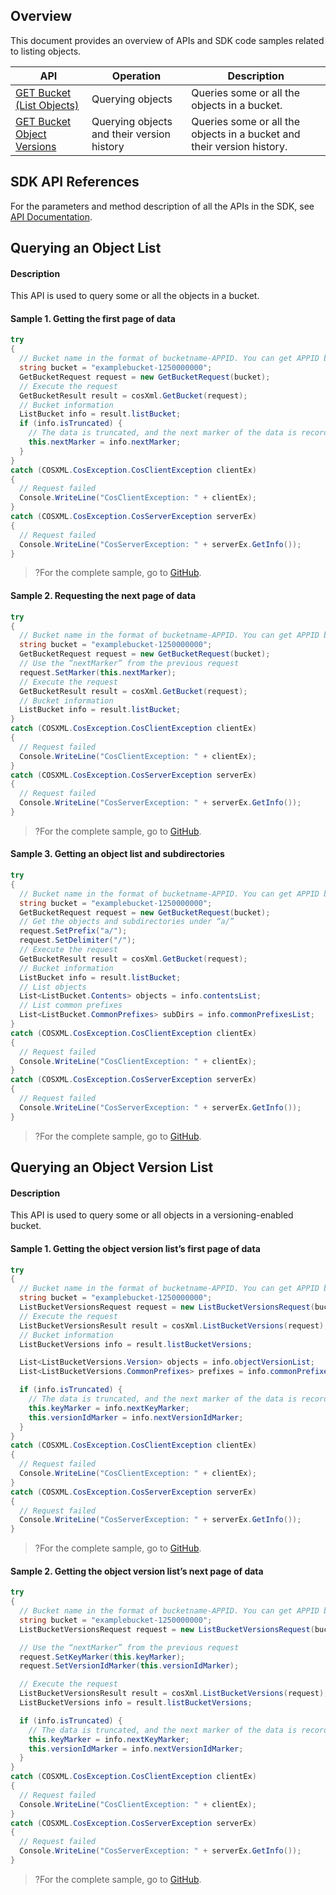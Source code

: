 ## Overview

This document provides an overview of APIs and SDK code samples related to listing objects.

| API                                                          | Operation                   | Description                                       |
| ------------------------------------------------------------ | ------------------------ | ---------------------------------------------- |
| [GET Bucket (List Objects)](https://intl.cloud.tencent.com/document/product/436/30614) | Querying objects | Queries some or all the objects in a bucket. |
| [GET Bucket Object Versions](https://intl.cloud.tencent.com/document/product/436/31551) | Querying objects and their version history | Queries some or all the objects in a bucket and their version history. |

## SDK API References

For the parameters and method description of all the APIs in the SDK, see [API Documentation](https://cos-dotnet-sdk-doc-1253960454.file.myqcloud.com/).

## Querying an Object List

#### Description

This API is used to query some or all the objects in a bucket.

#### Sample 1. Getting the first page of data

[//]: #	".cssg-snippet-get-bucket"

```cs
try
{
  // Bucket name in the format of bucketname-APPID. You can get APPID by referring to https://console.cloud.tencent.com/developer.
  string bucket = "examplebucket-1250000000";
  GetBucketRequest request = new GetBucketRequest(bucket);
  // Execute the request
  GetBucketResult result = cosXml.GetBucket(request);
  // Bucket information
  ListBucket info = result.listBucket;
  if (info.isTruncated) {
    // The data is truncated, and the next marker of the data is recorded.
    this.nextMarker = info.nextMarker;
  }
}
catch (COSXML.CosException.CosClientException clientEx)
{
  // Request failed
  Console.WriteLine("CosClientException: " + clientEx);
}
catch (COSXML.CosException.CosServerException serverEx)
{
  // Request failed
  Console.WriteLine("CosServerException: " + serverEx.GetInfo());
}
```

> ?For the complete sample, go to [GitHub](https://github.com/tencentyun/cos-snippets/tree/master/dotnet/dist/ListObjects.cs).

#### Sample 2. Requesting the next page of data

[//]: #	".cssg-snippet-get-bucket-next-page"

```cs
try
{
  // Bucket name in the format of bucketname-APPID. You can get APPID by referring to https://console.cloud.tencent.com/developer.
  string bucket = "examplebucket-1250000000";
  GetBucketRequest request = new GetBucketRequest(bucket);
  // Use the “nextMarker” from the previous request
  request.SetMarker(this.nextMarker);
  // Execute the request
  GetBucketResult result = cosXml.GetBucket(request);
  // Bucket information
  ListBucket info = result.listBucket;
}
catch (COSXML.CosException.CosClientException clientEx)
{
  // Request failed
  Console.WriteLine("CosClientException: " + clientEx);
}
catch (COSXML.CosException.CosServerException serverEx)
{
  // Request failed
  Console.WriteLine("CosServerException: " + serverEx.GetInfo());
}
```

> ?For the complete sample, go to [GitHub](https://github.com/tencentyun/cos-snippets/tree/master/dotnet/dist/ListObjects.cs).

#### Sample 3. Getting an object list and subdirectories

[//]: #	".cssg-snippet-get-bucket-with-delimiter"

```cs
try
{
  // Bucket name in the format of bucketname-APPID. You can get APPID by referring to https://console.cloud.tencent.com/developer.
  string bucket = "examplebucket-1250000000";
  GetBucketRequest request = new GetBucketRequest(bucket);
  // Get the objects and subdirectories under “a/”
  request.SetPrefix("a/");
  request.SetDelimiter("/");
  // Execute the request
  GetBucketResult result = cosXml.GetBucket(request);
  // Bucket information
  ListBucket info = result.listBucket;
  // List objects
  List<ListBucket.Contents> objects = info.contentsList;
  // List common prefixes
  List<ListBucket.CommonPrefixes> subDirs = info.commonPrefixesList;
}
catch (COSXML.CosException.CosClientException clientEx)
{
  // Request failed
  Console.WriteLine("CosClientException: " + clientEx);
}
catch (COSXML.CosException.CosServerException serverEx)
{
  // Request failed
  Console.WriteLine("CosServerException: " + serverEx.GetInfo());
}
```

> ?For the complete sample, go to [GitHub](https://github.com/tencentyun/cos-snippets/tree/master/dotnet/dist/ListObjects.cs).

## Querying an Object Version List

#### Description

This API is used to query some or all objects in a versioning-enabled bucket.

#### Sample 1. Getting the object version list’s first page of data

[//]: #	".cssg-snippet-list-objects-versioning"

```cs
try
{
  // Bucket name in the format of bucketname-APPID. You can get APPID by referring to https://console.cloud.tencent.com/developer.
  string bucket = "examplebucket-1250000000";
  ListBucketVersionsRequest request = new ListBucketVersionsRequest(bucket);
  // Execute the request
  ListBucketVersionsResult result = cosXml.ListBucketVersions(request);
  // Bucket information
  ListBucketVersions info = result.listBucketVersions;

  List<ListBucketVersions.Version> objects = info.objectVersionList;
  List<ListBucketVersions.CommonPrefixes> prefixes = info.commonPrefixesList;

  if (info.isTruncated) {
    // The data is truncated, and the next marker of the data is recorded.
    this.keyMarker = info.nextKeyMarker;
    this.versionIdMarker = info.nextVersionIdMarker;
  }
}
catch (COSXML.CosException.CosClientException clientEx)
{
  // Request failed
  Console.WriteLine("CosClientException: " + clientEx);
}
catch (COSXML.CosException.CosServerException serverEx)
{
  // Request failed
  Console.WriteLine("CosServerException: " + serverEx.GetInfo());
}
```

> ?For the complete sample, go to [GitHub](https://github.com/tencentyun/cos-snippets/tree/master/dotnet/dist/ListObjectsVersioning.cs).

#### Sample 2. Getting the object version list’s next page of data

[//]: #	".cssg-snippet-list-objects-versioning-next-page"

```cs
try
{
  // Bucket name in the format of bucketname-APPID. You can get APPID by referring to https://console.cloud.tencent.com/developer.
  string bucket = "examplebucket-1250000000";
  ListBucketVersionsRequest request = new ListBucketVersionsRequest(bucket);

  // Use the “nextMarker” from the previous request
  request.SetKeyMarker(this.keyMarker);
  request.SetVersionIdMarker(this.versionIdMarker);

  // Execute the request
  ListBucketVersionsResult result = cosXml.ListBucketVersions(request);
  ListBucketVersions info = result.listBucketVersions;

  if (info.isTruncated) {
    // The data is truncated, and the next marker of the data is recorded.
    this.keyMarker = info.nextKeyMarker;
    this.versionIdMarker = info.nextVersionIdMarker;
  }
}
catch (COSXML.CosException.CosClientException clientEx)
{
  // Request failed
  Console.WriteLine("CosClientException: " + clientEx);
}
catch (COSXML.CosException.CosServerException serverEx)
{
  // Request failed
  Console.WriteLine("CosServerException: " + serverEx.GetInfo());
}
```

> ?For the complete sample, go to [GitHub](https://github.com/tencentyun/cos-snippets/tree/master/dotnet/dist/ListObjectsVersioning.cs).
